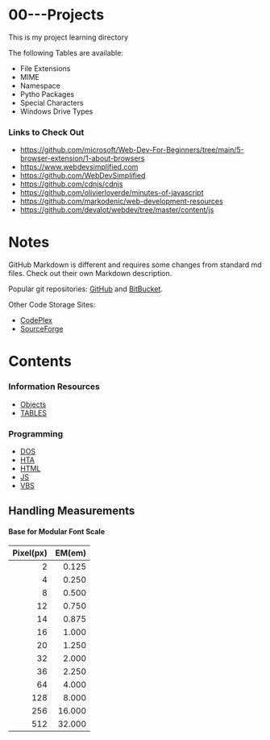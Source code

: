 # 00---Projects
This is my project learning directory

The following Tables are available:
  - File Extensions
  - MIME
  - Namespace
  - Pytho Packages
  - Special Characters
  - Windows Drive Types  

### Links to Check Out
- https://github.com/microsoft/Web-Dev-For-Beginners/tree/main/5-browser-extension/1-about-browsers
- https://www.webdevsimplified.com 
- https://github.com/WebDevSimplified 
- [<CDNJS>](https://cdnjs.com/) https://github.com/cdnjs/cdnjs 
- https://github.com/olivierloverde/minutes-of-javascript  
- https://github.com/markodenic/web-development-resources  
- https://github.com/devalot/webdev/tree/master/content/js  

# Notes

GitHub Markdown is different and requires some changes from standard md files. Check out their own Markdown description.

Popular git repositories: [GitHub](https://github.com/) and [BitBucket](https://bitbucket.org/). 

Other Code Storage Sites:
- [CodePlex](https://www.CodePlex.com/)
- [SourceForge](http://www.sourceforge.net/)

# Contents

### Information Resources
- [Objects](https://github.com/MrMikey59/00---Projects/tree/master/Objects)
- [TABLES](https://github.com/MrMikey59/00---Projects/tree/master/Tables) 

### Programming 
- [DOS](https://github.com/MrMikey59/00---Projects/tree/master/DOS)
- [HTA](https://github.com/MrMikey59/00---Projects/tree/master/HTA)
- [HTML](https://github.com/MrMikey59/00---Projects/tree/master/HTML)
- [JS](https://github.com/MrMikey59/00---Projects/tree/master/JS)
- [VBS](https://github.com/MrMikey59/00---Projects/tree/master/VBS)

## Handling Measurements

#### Base for Modular Font Scale
| Pixel(px) | EM(em) |  
| --:| --: |  
| 2 | 0.125 |  
| 4 | 0.250 |  
| 8 | 0.500 |  
| 12 | 0.750 |  
| 14 | 0.875 |  
| 16 | 1.000 |  
| 20 | 1.250 |  
| 32 | 2.000 |  
| 36 | 2.250 |  
| 64 | 4.000 |  
| 128 | 8.000 |  
| 256 | 16.000 |  
| 512 | 32.000 |  

